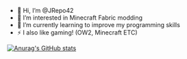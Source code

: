 - 👋 Hi, I’m @JRepo42
- 🌌 I’m interested in Minecraft Fabric modding
- 📖 I’m currently learning to improve my programming skills
- ⚡ I also like gaming! (OW2, Minecraft ETC)

<!---
JRepo42/JRepo42 is a ✨ special ✨ repository because its `README.md` (this file) appears on your GitHub profile.
You can click the Preview link to take a look at your changes.
--->
[![Anurag's GitHub stats](https://github-readme-stats.vercel.app/api?username=JRepo42)](https://github.com/anuraghazra/github-readme-stats)
